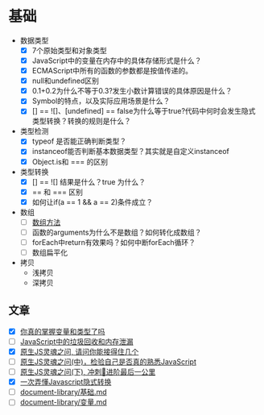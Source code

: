 # 基础

- 数据类型
    + [x] 7个原始类型和对象类型
    + [x] JavaScript中的变量在内存中的具体存储形式是什么？
    + [x] ECMAScript中所有的函数的参数都是按值传递的。
    + [x] null和undefined区别
    + [x] 0.1+0.2为什么不等于0.3?发生小数计算错误的具体原因是什么？
    + [x] Symbol的特点，以及实际应用场景是什么？
    + [x] [] == ![]、[undefined] == false为什么等于true?代码中何时会发生隐式类型转换？转换的规则是什么？
- 类型检测
    + [x] typeof 是否能正确判断类型？
    + [x] instanceof能否判断基本数据类型？其实就是自定义instanceof
    + [x] Object.is和 === 的区别
- 类型转换
	+ [x] [] == ![] 结果是什么？true 为什么？
	+ [x] == 和 === 区别
	+ [x] 如何让if(a == 1 && a == 2)条件成立？
- 数组
    + [ ] [数组方法](./数组.md)
    + [ ] 函数的arguments为什么不是数组？如何转化成数组？
    + [ ] forEach中return有效果吗？如何中断forEach循环？
    + [ ] 数组扁平化
- 拷贝
    - 浅拷贝
    - 深拷贝



## 文章
+ [x] [你真的掌握变量和类型了吗](https://juejin.cn/post/6844903854882947080)
+ [ ] [JavaScript中的垃圾回收和内存泄漏](https://juejin.cn/post/6844903833387155464)
+ [x] [原生JS灵魂之问, 请问你能接得住几个](https://juejin.cn/post/6844903974378668039)
+ [ ] [原生JS灵魂之问(中)，检验自己是否真的熟悉JavaScript](https://juejin.cn/post/6844903986479251464)
+ [ ] [原生JS灵魂之问(下), 冲刺🚀进阶最后一公里](https://juejin.cn/post/6844904004007247880)
+ [x] [一次弄懂Javascript隐式转换](https://juejin.cn/post/6844904199986085901)
+ [ ] [document-library/基础.md](https://github.com/LiangJunrong/document-library/blob/master/%E7%B3%BB%E5%88%97-%E9%9D%A2%E8%AF%95%E8%B5%84%E6%96%99/JavaScript/%E5%9F%BA%E7%A1%80.md)
+ [ ] [document-library/变量.md](https://github.com/LiangJunrong/document-library/blob/master/%E7%B3%BB%E5%88%97-%E9%9D%A2%E8%AF%95%E8%B5%84%E6%96%99/JavaScript/%E5%8F%98%E9%87%8F.md)